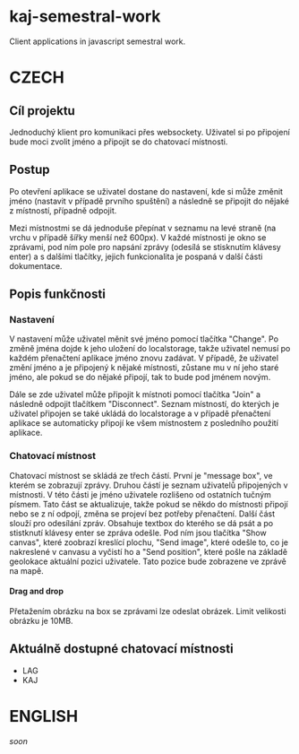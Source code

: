 # kaj-semestral-work
Client applications in javascript semestral work. 

# CZECH

## Cíl projektu
Jednoduchý klient pro komunikaci přes websockety. Uživatel si po připojení bude moci zvolit jméno a připojit se do chatovací místnosti.

## Postup
Po otevření aplikace se uživatel dostane do nastavení, kde si může změnit jméno (nastavit v případě prvního spuštění) a následně se připojit do nějaké z místností, případně odpojit.

Mezi místnostmi se dá jednoduše přepínat v seznamu na levé straně (na vrchu v případě šířky menší než 600px).
V každé místnosti je okno se zprávami, pod ním pole pro napsání zprávy (odesílá se stisknutím klávesy enter) a s dalšími tlačítky, jejich funkcionalita je pospaná v další části dokumentace.

## Popis funkčnosti
### Nastavení
V nastavení může uživatel měnit své jméno pomocí tlačítka "Change". Po změně jména dojde k jeho uložení do localstorage, takže uživatel nemusí po každém přenačtení aplikace jméno znovu zadávat. V případě, že uživatel změní jméno a je připojený k nějaké místnosti, zůstane mu v ní jeho staré jméno, ale pokud se do nějaké připojí, tak to bude pod jménem novým. 

Dále se zde uživatel může připojit k místnoti pomocí tlačítka "Join" a následně odpojit tlačítkem "Disconnect". Seznam místností, do kterých je uživatel připojen se také ukládá do localstorage a v případě přenačtení aplikace se automaticky připojí ke všem místnostem z posledního použití aplikace.

### Chatovací místnost
Chatovací místnost se skládá ze třech částí. První je "message box", ve kterém se zobrazují zprávy. Druhou částí je seznam uživatelů připojených v místnosti. V této části je jméno uživatele rozlišeno od ostatních tučným písmem. Tato část se aktualizuje, takže pokud se někdo do místnosti připojí nebo se z ní odpojí, změna se projeví bez potřeby přenačtení.
Další část slouží pro odesílání zpráv. Obsahuje textbox do kterého se dá psát a po stistknutí klávesy enter se zpráva odešle. Pod ním jsou tlačítka "Show canvas", které zoobrazí kreslící plochu, "Send image", které odešle to, co je nakreslené v canvasu a vyčistí ho a "Send position", které pošle na základě geolokace aktuální pozici uživatele. Tato pozice bude zobrazene ve zprávě na mapě.

#### Drag and drop
Přetažením obrázku na box se zprávami lze odeslat obrázek. Limit velikosti obrázku je 10MB.

## Aktuálně dostupné chatovací místnosti
* LAG
* KAJ

# ENGLISH
_soon_